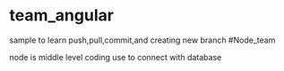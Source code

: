 # team_angular
sample to learn push,pull,commit,and creating new branch
#Node_team 

node is middle level coding use to connect with database 